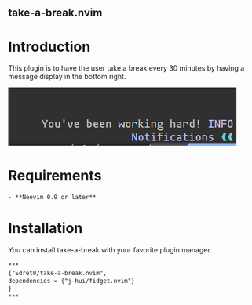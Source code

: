 ## take-a-break.nvim

# Introduction 

This plugin is to have the user take a break every 30 minutes by having 
a message display in the bottom right. 

![image of the plugin](./images/Screenshot_2024-01-10_183501.png)

# Requirements
    - **Neovim 0.9 or later**

# Installation 

You can install take-a-break with your favorite plugin manager. 

    ***
    {"Edret0/take-a-break.nvim",
    dependencies = {"j-hui/fidget.nvim"}
    }
    ***

